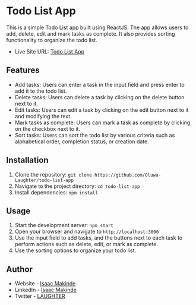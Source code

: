 # Todo List App

This is a simple Todo List app built using ReactJS. The app allows users to add, delete, edit and mark tasks as complete. It also provides sorting functionality to organize the todo list.

- Live Site URL: [Todo List App](https://laughter-todo-app.netlify.app/)

## Features

- Add tasks: Users can enter a task in the input field and press enter to add it to the todo list.
- Delete tasks: Users can delete a task by clicking on the delete button next to it.
- Edit tasks: Users can edit a task by clicking on the edit button next to it and modifying the text.
- Mark tasks as complete: Users can mark a task as complete by clicking on the checkbox next to it.
- Sort tasks: Users can sort the todo list by various criteria such as alphabetical order, completion status, or creation date.

## Installation

1. Clone the repository: `git clone https://github.com/Oluwa-Laughter/todo-list-app`
2. Navigate to the project directory: `cd todo-list-app`
3. Install dependencies: `npm install`

## Usage

1. Start the development server: `npm start`
2. Open your browser and navigate to `http://localhost:3000`
3. Use the input field to add tasks, and the buttons next to each task to perform actions such as delete, edit, or mark as complete.
4. Use the sorting options to organize your todo list.

## Author

- Website - [Isaac Makinde](https://github.com/Oluwa-Laughter)
- LinkedIn - [Isaac Makinde](https://linkedin.com/in/isaacmakinde)
- Twitter - [LAUGHTER](https://x.com/isaacmakinde_)
